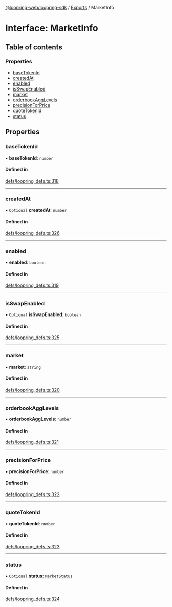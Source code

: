 [@loopring-web/loopring-sdk](../README.md) / [Exports](../modules.md) / MarketInfo

# Interface: MarketInfo

## Table of contents

### Properties

- [baseTokenId](MarketInfo.md#basetokenid)
- [createdAt](MarketInfo.md#createdat)
- [enabled](MarketInfo.md#enabled)
- [isSwapEnabled](MarketInfo.md#isswapenabled)
- [market](MarketInfo.md#market)
- [orderbookAggLevels](MarketInfo.md#orderbookagglevels)
- [precisionForPrice](MarketInfo.md#precisionforprice)
- [quoteTokenId](MarketInfo.md#quotetokenid)
- [status](MarketInfo.md#status)

## Properties

### baseTokenId

• **baseTokenId**: `number`

#### Defined in

[defs/loopring_defs.ts:318](https://github.com/Loopring/loopring_sdk/blob/9d83b66/src/defs/loopring_defs.ts#L318)

___

### createdAt

• `Optional` **createdAt**: `number`

#### Defined in

[defs/loopring_defs.ts:326](https://github.com/Loopring/loopring_sdk/blob/9d83b66/src/defs/loopring_defs.ts#L326)

___

### enabled

• **enabled**: `boolean`

#### Defined in

[defs/loopring_defs.ts:319](https://github.com/Loopring/loopring_sdk/blob/9d83b66/src/defs/loopring_defs.ts#L319)

___

### isSwapEnabled

• `Optional` **isSwapEnabled**: `boolean`

#### Defined in

[defs/loopring_defs.ts:325](https://github.com/Loopring/loopring_sdk/blob/9d83b66/src/defs/loopring_defs.ts#L325)

___

### market

• **market**: `string`

#### Defined in

[defs/loopring_defs.ts:320](https://github.com/Loopring/loopring_sdk/blob/9d83b66/src/defs/loopring_defs.ts#L320)

___

### orderbookAggLevels

• **orderbookAggLevels**: `number`

#### Defined in

[defs/loopring_defs.ts:321](https://github.com/Loopring/loopring_sdk/blob/9d83b66/src/defs/loopring_defs.ts#L321)

___

### precisionForPrice

• **precisionForPrice**: `number`

#### Defined in

[defs/loopring_defs.ts:322](https://github.com/Loopring/loopring_sdk/blob/9d83b66/src/defs/loopring_defs.ts#L322)

___

### quoteTokenId

• **quoteTokenId**: `number`

#### Defined in

[defs/loopring_defs.ts:323](https://github.com/Loopring/loopring_sdk/blob/9d83b66/src/defs/loopring_defs.ts#L323)

___

### status

• `Optional` **status**: [`MarketStatus`](../enums/MarketStatus.md)

#### Defined in

[defs/loopring_defs.ts:324](https://github.com/Loopring/loopring_sdk/blob/9d83b66/src/defs/loopring_defs.ts#L324)
